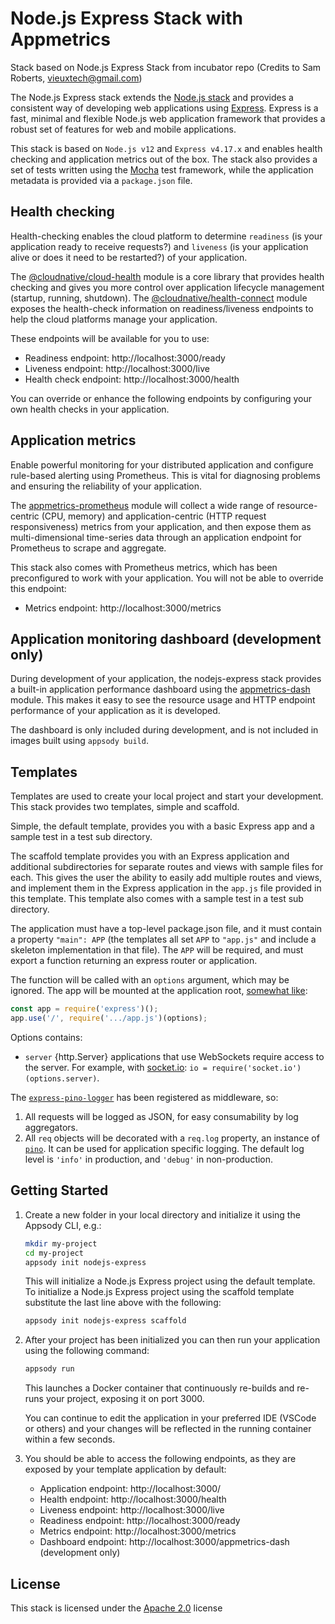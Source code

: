 # Node.js Express Stack with Appmetrics

Stack based on Node.js Express Stack from incubator repo (Credits to Sam Roberts, vieuxtech@gmail.com)

The Node.js Express stack extends the [Node.js stack](../nodejs/README.md) and provides a consistent way of developing web applications using [Express](https://expressjs.com). Express is a fast, minimal and flexible Node.js web application framework that provides a robust set of features for web and mobile applications.

This stack is based on `Node.js v12` and `Express v4.17.x` and enables health checking and application metrics out of the box. The stack also provides a set of tests written using the [Mocha](https://mochajs.org) test framework, while the application metadata is provided via a `package.json` file.

## Health checking

Health-checking enables the cloud platform to determine `readiness` (is your application ready to receive requests?) and `liveness` (is your application alive or does it need to be restarted?) of your application.

The [@cloudnative/cloud-health](https://github.com/CloudNativeJS/cloud-health) module is a core library that provides health checking and gives you more control over application lifecycle management (startup, running, shutdown). The [@cloudnative/health-connect](https://github.com/CloudNativeJS/cloud-health-connect) module exposes the health-check information on readiness/liveness endpoints to help the cloud platforms manage your application.

 These endpoints will be available for you to use:

- Readiness endpoint: http://localhost:3000/ready
- Liveness endpoint: http://localhost:3000/live
- Health check endpoint: http://localhost:3000/health

You can override or enhance the following endpoints by configuring your own health checks in your application.

## Application metrics

Enable powerful monitoring for your distributed application and configure rule-based alerting using Prometheus. This is vital for diagnosing problems and ensuring the reliability of your application.

The [appmetrics-prometheus](https://github.com/CloudNativeJS/appmetrics-prometheus) module will collect a wide range of resource-centric (CPU, memory) and application-centric (HTTP request responsiveness) metrics from your application, and then expose them as multi-dimensional time-series data through an application endpoint for Prometheus to scrape and aggregate.

This stack also comes with Prometheus metrics, which has been preconfigured to work with your application. You will not be able to override this endpoint:

- Metrics endpoint: http://localhost:3000/metrics

## Application monitoring dashboard (development only)

During development of your application, the nodejs-express stack provides a built-in application performance dashboard using the [appmetrics-dash](https://github.com/runtimetools/appmetrics-dash) module. This makes it easy to see the resource usage and HTTP endpoint performance of your application as it is developed.

The dashboard is only included during development, and is not included in images built using `appsody build`.

## Templates

Templates are used to create your local project and start your development. This stack provides two templates, simple and scaffold.

Simple, the default template, provides you with a basic Express app and a sample test in a test sub directory.

The scaffold template provides you with an Express application and additional subdirectories for separate routes and views with sample files for each. This gives the user the ability to easily add multiple routes and views, and implement them in the Express application in the `app.js` file provided in this template. This template also comes with a sample test in a test sub directory.

The application must have a top-level package.json file, and it must contain a
property `"main": APP` (the templates all set `APP` to `"app.js"` and include a
skeleton implementation in that file). The `APP` will be required, and must
export a function returning an express router or application.

The function will be called with an `options` argument, which may be ignored.
The app will be mounted at the application root, [somewhat like](https://github.com/appsody/stacks/blob/master/incubator/nodejs-express/image/project/server.js):
```javascript
const app = require('express')();
app.use('/', require('.../app.js')(options);
```

Options contains:
- `server` {http.Server} applications that use WebSockets require access
  to the server. For example, with [socket.io](https://socket.io/):
  `io = require('socket.io')(options.server)`.

The [`express-pino-logger`](https://registry.npmjs.org/express-pino-logger) has been registered as middleware, so:
1. All requests will be logged as JSON, for easy consumability by log aggregators.
2. All `req` objects will be decorated with a `req.log` property, an instance of [`pino`](https://registry.npmjs.org/pino). It can be used for application specific logging. The default log level is `'info'` in production, and `'debug'` in non-production.

## Getting Started

1. Create a new folder in your local directory and initialize it using the Appsody CLI, e.g.:

    ```bash
    mkdir my-project
    cd my-project
    appsody init nodejs-express
    ```

    This will initialize a Node.js Express project using the default template. To initialize a Node.js Express project using the scaffold template substitute the last line above with the following:

    ```bash
    appsody init nodejs-express scaffold
    ```

1. After your project has been initialized you can then run your application using the following command:

    ```bash
    appsody run
    ```

    This launches a Docker container that continuously re-builds and re-runs your project, exposing it on port 3000.

    You can continue to edit the application in your preferred IDE (VSCode or others) and your changes will be reflected in the running container within a few seconds.

1. You should be able to access the following endpoints, as they are exposed by your template application by default:

    - Application endpoint: http://localhost:3000/
    - Health endpoint: http://localhost:3000/health
    - Liveness endpoint: http://localhost:3000/live
    - Readiness endpoint: http://localhost:3000/ready
    - Metrics endpoint: http://localhost:3000/metrics
    - Dashboard endpoint: http://localhost:3000/appmetrics-dash (development only)

## License

This stack is licensed under the [Apache 2.0](./image/LICENSE) license
